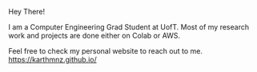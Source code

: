 Hey There!

I am a Computer Engineering Grad Student at UofT. Most of my research work and projects are done either on Colab or AWS. 

Feel free to check my personal website to reach out to me. 
https://karthmnz.github.io/


<div data-iframe-width="150" data-iframe-height="270" data-share-badge-id="21f2dca9-e21e-42ef-9e05-64d84c966634" data-share-badge-host="https://www.credly.com"></div><script type="text/javascript" async src="//cdn.credly.com/assets/utilities/embed.js"></script>
